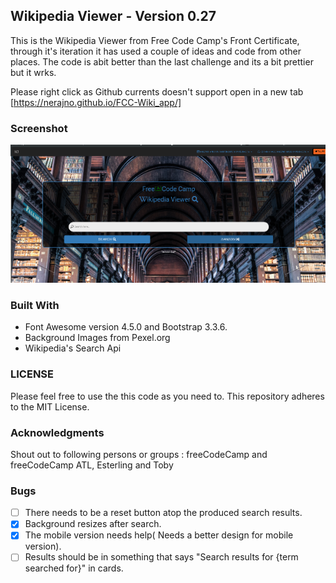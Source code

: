 ## Wikipedia Viewer  - Version 0.27
This is the Wikipedia Viewer  from Free Code Camp's Front Certificate, through it's iteration it has used a couple of ideas and code from other places. The code is abit better than the last challenge and its a bit prettier but it wrks.  

Please right click as Github currents doesn't support open in a new tab
[https://nerajno.github.io/FCC-Wiki_app/]

### Screenshot
![Image of Screenshot](https://github.com/Nerajno/FCC-Wiki_app/blob/master/wikiViewer.png)

### Built With
- Font Awesome version 4.5.0 and Bootstrap 3.3.6.
- Background Images from Pexel.org
- Wikipedia's Search Api

### LICENSE
Please feel free to use the this code as you need to.
This repository adheres to the MIT License.

### Acknowledgments
Shout out to following persons or groups : freeCodeCamp and freeCodeCamp ATL, Esterling and Toby

### Bugs

- [ ] There needs to be a reset button atop the produced search results.
- [x] Background resizes after search.
- [x] The mobile version needs help( Needs a better design for mobile version).
- [ ] Results should be in something that says "Search results for {term searched for}" in cards.
